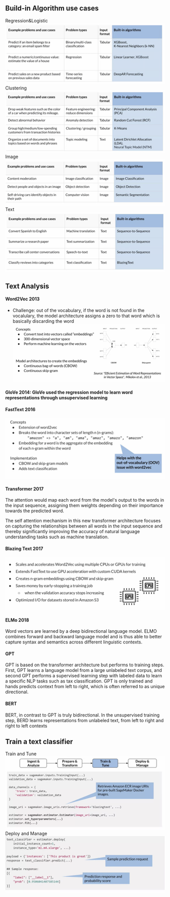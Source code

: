 ## Build-in Algorithm use cases
Regression&Logistic
![image](pic/regression_logistic.png)
Clustering
![image](pic/clustering.png)
Image
![image](pic/image.png)
Text
![image](pic/text.png)

## Text Analysis
#### Word2Vec 2013
- Challenge:  out of the vocabulary, if the word is not found in the vocalulary, the model architecture assigns a zero to that word which is basically discarding the word
![image](pic/word2vec.png)

#### GloVe 2014: GloVe used the regression model to learn word representations through unsupervised learning

#### FastText 2016
![image](pic/fast_text.png)

#### Transformer 2017
The attention would map each word from the model's output to the words in the input sequence, assigning them weights depending on their importance towards the predicted word. 

The self attention mechanism in this new transformer architecture focuses on capturing the relationships between all words in the input sequence and thereby significantly improving the accuracy of natural language understanding tasks such as machine translation.

#### Blazing Text 2017
![image](pic/blazing_text.png)

#### ELMo 2018
Word vectors are learned by a deep bidirectional language model. ELMO combines forward and backward language model and is thus able to better capture syntax and semantics across different linguistic contexts.

#### GPT
GPT is based on the transformer architecture but performs to training steps. First, GPT learns a language model from a large unlabeled text corpus, and second GPT performs a supervised learning step with labeled data to learn a specific NLP tasks such as tax classification. GPT is only trained and hands predicts context from left to right, which is often referred to as unique directional.


#### BERT
BERT, in contrast to GPT is truly bidirectional. In the unsupervised training step, BERD learns representations from unlabeled text, from left to right and right to left contexts

## Train a text classifier
Train and Tune
![image](pic/train_tune.png)
Deploy and Manage
![image](pic/deploy_manage.png)

